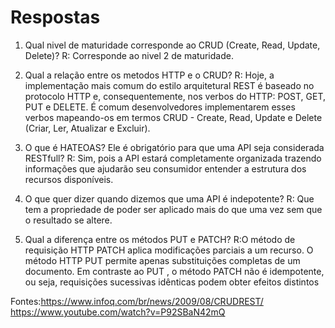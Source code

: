 # Respostas
1) Qual nivel de maturidade corresponde ao CRUD (Create, Read, Update, Delete)?
R: Corresponde ao nivel 2 de maturidade.


2) Qual a relação entre os metodos HTTP e o CRUD?
R: Hoje, a implementação mais comum do estilo arquitetural REST é baseado no protocolo HTTP e, consequentemente, nos verbos do HTTP: POST, GET, PUT e DELETE. É comum desenvolvedores implementarem esses verbos mapeando-os em termos CRUD - Create, Read, Update e Delete (Criar, Ler, Atualizar e Excluir).

3) O que é HATEOAS? Ele é obrigatório para que uma API seja considerada RESTfull?
R: Sim, pois a API estará completamente organizada trazendo informações que ajudarão seu consumidor entender a estrutura dos recursos disponíveis.

4) O que quer dizer quando dizemos que uma API é indepotente?
R: Que tem a propriedade de poder ser aplicado mais do que uma vez sem que o resultado se altere.

5) Qual a diferença entre os métodos PUT e PATCH?
R:O método de requisição HTTP PATCH aplica modificações parciais a um recurso. O método HTTP PUT permite apenas substituições completas de um documento. Em contraste ao PUT , o método PATCH não é idempotente, ou seja, requisições sucessivas idênticas podem obter efeitos distintos


Fontes:https://www.infoq.com/br/news/2009/08/CRUDREST/
https://www.youtube.com/watch?v=P92SBaN42mQ